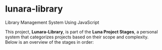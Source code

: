# lunara-library
Library Management System Using JavaScript


This project, **Lunara-Library**, is part of the **Luna Project Stages**, a personal system that categorizes projects based on their scope and complexity. Below is an overview of the stages in order:
